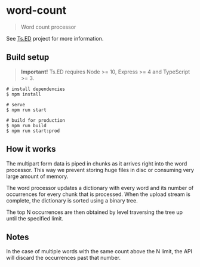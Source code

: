 # word-count

> Word count processor

See [Ts.ED](https://tsed.io) project for more information.

## Build setup

> **Important!** Ts.ED requires Node >= 10, Express >= 4 and TypeScript >= 3.

```batch
# install dependencies
$ npm install

# serve
$ npm run start

# build for production
$ npm run build
$ npm run start:prod
```

## How it works

The multipart form data is piped in chunks as it arrives right into the word processor. This way we prevent storing huge
files in disc or consuming very large amount of memory.

The word processor updates a dictionary with every word and its number of occurrences for every chunk that is processed.
When the upload stream is complete, the dictionary is sorted using a binary tree.

The top N occurrences are then obtained by level traversing the tree up until the specified limit.

## Notes

In the case of multiple words with the same count above the N limit, the API will discard the occurrences past that
number.